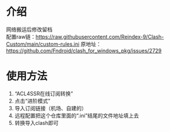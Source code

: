 # 介绍
网络搬运后修改留档  
配置raw链：https://raw.githubusercontent.com/Reindex-9/Clash-Custom/main/custom-rules.ini
原地址：https://github.com/Fndroid/clash_for_windows_pkg/issues/2729  
# 使用方法
1. “ACL4SSR在线订阅转换”
2. 点击“进阶模式”
3. 导入订阅链接（机场、自建的）
4. 远程配置把这个仓库里面的“.ini”结尾的文件地址填上去
5. 转换导入clash即可
